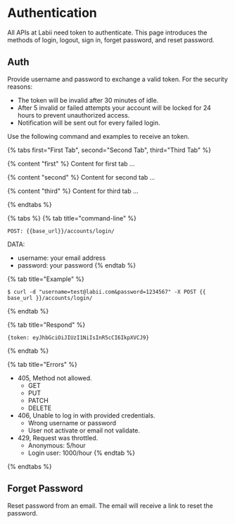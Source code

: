 # Authentication

All APIs at Labii need token to authenticate. This page introduces the methods of login, logout, sign in, forget password, and reset password.

## Auth

Provide username and password to exchange a valid token. For the security reasons:
* The token will be invalid after 30 minutes of idle.
* After 5 invalid or failed attempts your account will be locked for 24 hours to prevent unauthorized access.
* Notification will be sent out for every failed login.

Use the following command and examples to receive an token.

{% tabs first="First Tab", second="Second Tab", third="Third Tab" %}

{% content "first" %}
Content for first tab ...

{% content "second" %}
Content for second tab ...

{% content "third" %}
Content for third tab ...

{% endtabs %}


{% tabs %}
{% tab title="command-line" %}
```text
POST: {{base_url}}/accounts/login/
```

DATA:
* username: your email address
* password: your password
{% endtab %}


{% tab title="Example" %}
```text
$ curl -d "username=test@labii.com&password=1234567" -X POST {{ base_url }}/accounts/login/
```
{% endtab %}

{% tab title="Respond" %}
```text
{token: eyJhbGciOiJIUzI1NiIsInR5cCI6IkpXVCJ9}
```
{% endtab %}

{% tab title="Errors" %}
* 405, Method not allowed.
  * GET
  * PUT
  * PATCH
  * DELETE
* 406, Unable to log in with provided credentials.
  * Wrong username or password
  * User not activate or email not validate.
* 429, Request was throttled.
  * Anonymous: 5/hour
  * Login user: 1000/hour
{% endtab %}


{% endtabs %}

## Forget Password

Reset password from an email. The email will receive a link to reset the password.
